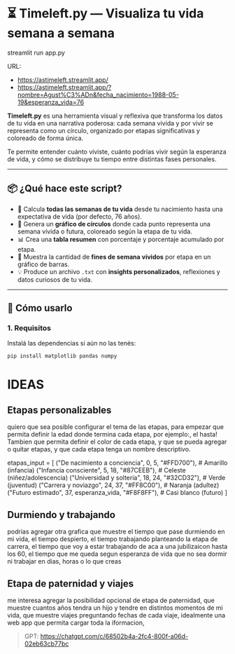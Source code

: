 # ⏳ Timeleft.py — Visualiza tu vida semana a semana

streamlit run app.py

URL:
- https://astimeleft.streamlit.app/ 
- https://astimeleft.streamlit.app/?nombre=Agust%C3%ADn&fecha_nacimiento=1988-05-19&esperanza_vida=76

**Timeleft.py** es una herramienta visual y reflexiva que transforma los datos de tu vida en una narrativa poderosa: cada semana vivida y por vivir se representa como un círculo, organizado por etapas significativas y coloreado de forma única.

Te permite entender cuánto viviste, cuánto podrías vivir según la esperanza de vida, y cómo se distribuye tu tiempo entre distintas fases personales.

---

## 📦 ¿Qué hace este script?

- 🧮 Calcula **todas las semanas de tu vida** desde tu nacimiento hasta una expectativa de vida (por defecto, 76 años).
- 🎨 Genera un **gráfico de círculos** donde cada punto representa una semana vivida o futura, coloreado según la etapa de tu vida.
- 📊 Crea una **tabla resumen** con porcentaje y porcentaje acumulado por etapa.
- 📅 Muestra la cantidad de **fines de semana vividos** por etapa en un gráfico de barras.
- 💡 Produce un archivo `.txt` con **insights personalizados**, reflexiones y datos curiosos de tu vida.

---

## 🚀 Cómo usarlo

### 1. Requisitos

Instalá las dependencias si aún no las tenés:

```bash
pip install matplotlib pandas numpy
```


# IDEAS

## Etapas personalizables
quiero que sea posible configurar el tema de las etapas, para empezar que permita definir la edad donde termina cada etapa, por ejemplo:, el hasta! Tambien que permita definir el color de cada etapa, y que se pueda agregar o quitar etapas, y que cada etapa tenga un nombre descriptivo.

etapas_input = [
    ("De nacimiento a conciencia", 0, 5, "#FFD700"),  # Amarillo (infancia)
    ("Infancia consciente", 5, 18, "#87CEEB"),         # Celeste (niñez/adolescencia)
    ("Universidad y soltería", 18, 24, "#32CD32"),    # Verde (juventud)
    ("Carrera y noviazgo", 24, 37, "#FF8C00"),        # Naranja (adultez)
    ("Futuro estimado", 37, esperanza_vida, "#F8F8FF"), # Casi blanco (futuro)
]

## Durmiendo y trabajando
podrias agregar otra grafica que muestre el tiempo que pase durmiendo en mi vida, el tiempo despierto, el tiempo trabajando planteando la etapa de carrera, el tiempo que voy a estar trabajando de aca a una jubilizaicon hasta los 60, el tiempo que me queda segun esperanza de vida que no sea dormir ni trabajar en dias, horas o lo que creas 

## Etapa de paternidad y viajes
me interesa agregar la posibilidad opcional de etapa de paternidad, que muestre cuantos años tendra un hijo y tendre en distintos momentos de mi vida, que muestre viajes preguntando fechas de cada viaje, idealmente una web app que permita cargar toda la iformacion, 



> GPT: https://chatgpt.com/c/68502b4a-2fc4-800f-a06d-02eb63cb77bc